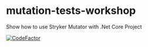# mutation-tests-workshop
Show how to use Stryker Mutator with .Net Core Project

[![CodeFactor](https://www.codefactor.io/repository/github/bbenetskyy/mutation-tests-workshop/badge)](https://www.codefactor.io/repository/github/bbenetskyy/mutation-tests-workshop)
